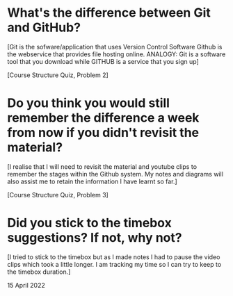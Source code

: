 
# What's the difference between Git and GitHub?


[Git is the sofware/application that uses Version Control Software
Github is the webservice that provides file hosting online. 
ANALOGY: Git is a software tool that you download while GITHUB is a service that you sign up]




[Course Structure Quiz, Problem 2]
# Do you think you would still remember the difference a week from now if you didn't revisit the material?

[I realise that I will need to revisit the material and youtube clips to remember the stages within the Github system. My notes and diagrams will also assist me to retain the information I have learnt so far.]

[Course Structure Quiz, Problem 3]
# Did you stick to the timebox suggestions? If not, why not?

[I tried to stick to the timebox but as I made notes I had to pause the video clips which took a little longer. I am tracking my time so I can try to keep to the timebox duration.]

15 April 2022 

```
